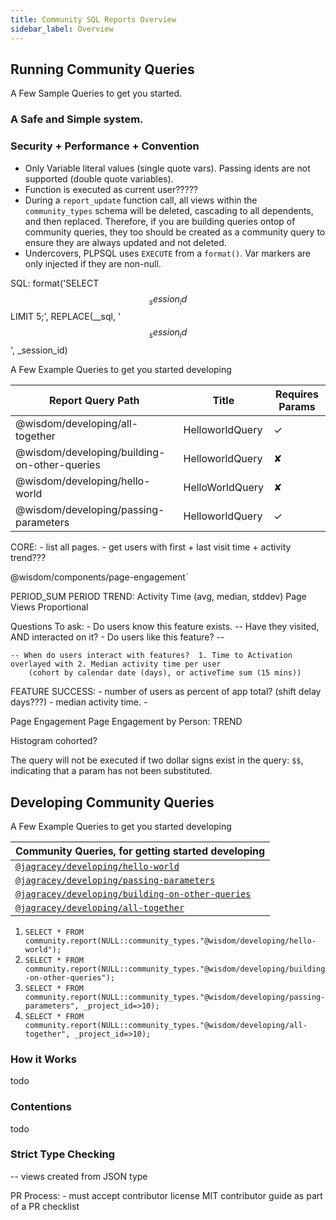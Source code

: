 ```yaml
---
title: Community SQL Reports Overview
sidebar_label: Overview
---
```


## Running Community Queries

A Few Sample Queries to get you started.

### A Safe and Simple system.


### Security + Performance + Convention

- Only Variable literal values (single quote vars). Passing idents are not supported (double quote variables).
- Function is executed as current user?????
- During a `report_update` function call, all views within the `community_types` schema will be deleted, cascading to all dependents, and then replaced. Therefore, if you are building queries ontop of community queries, they too should be created as a community query to ensure they are always updated and not deleted.
- Undercovers, PLPSQL uses `EXECUTE` from a `format()`. Var markers are only injected if they are non-null.

SQL:
    format('SELECT $$_session_id$$ LIMIT 5;', 
    REPLACE(__sql, '$$_session_id$$', _session_id)


A Few Example Queries to get you started developing





| Report Query Path                                  | Title                     | Requires Params |
|----------------------------------------------------|---------------------------|-----------------|
| @wisdom/developing/all-together                    | HelloworldQuery           | ✓               |
| @wisdom/developing/building-on-other-queries       | HelloworldQuery           | ✘               |
| @wisdom/developing/hello-world                     | HelloWorldQuery           | ✘               |
| @wisdom/developing/passing-parameters              | HelloworldQuery           | ✓               |





CORE:
    - list all pages.
    - get users with first + last visit time + activity trend???

@wisdom/components/page-engagement`


PERIOD_SUM
PERIOD TREND:
    Activity Time (avg, median, stddev)
    Page Views
    Proportional

Questions To ask:
    - Do users know this feature exists.
            -- Have they visited, AND interacted on it?
    - Do users like this feature?
            -- 
    

    -- When do users interact with features?  1. Time to Activation overlayed with 2. Median activity time per user
        (cohort by calendar date (days), or activeTime sum (15 mins))

FEATURE SUCCESS:
    - number of users as percent of app total? (shift delay days???)
    - median activity time.
    - 

Page Engagement
Page Engagement by Person:
    TREND

Histogram cohorted?




The query will not be executed if two dollar signs exist in the query: `$$`, indicating that a param has not been substituted.



## Developing Community Queries

A Few Example Queries to get you started developing

| Community Queries, for getting started developing | 
|---------------------------------------------------|
| [`@jagracey/developing/hello-world`](https://github.com/Wisdom/community-sql/blob/master/queries/@jagracey/developing/hello-world)                |
| [`@jagracey/developing/passing-parameters`](https://github.com/Wisdom/community-sql/blob/master/queries/@jagracey/developing/passing-parameters)         |
| [`@jagracey/developing/building-on-other-queries`](https://github.com/Wisdom/community-sql/blob/master/queries/@jagracey/developing/building-on-other-queries)  |
| [`@jagracey/developing/all-together`](https://github.com/Wisdom/community-sql/blob/master/queries/@jagracey/developing/all-together)               | 


1. `SELECT * FROM community.report(NULL::community_types."@wisdom/developing/hello-world");`
2. `SELECT * FROM community.report(NULL::community_types."@wisdom/developing/building-on-other-queries");`
3. `SELECT * FROM community.report(NULL::community_types."@wisdom/developing/passing-parameters", _project_id=>10);`
4. `SELECT * FROM community.report(NULL::community_types."@wisdom/developing/all-together", _project_id=>10);`

### How it Works
todo

### Contentions
todo

### Strict Type Checking
-- views created from JSON type




PR Process:
    - must accept contributor license MIT contributor guide as part of a PR checklist